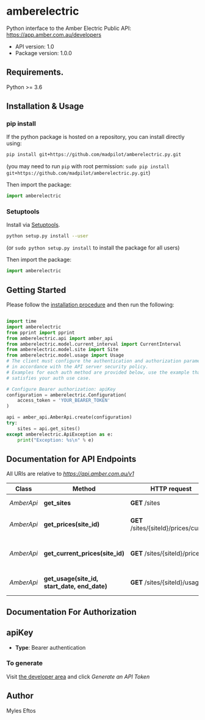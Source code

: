 # amberelectric

Python interface to the Amber Electric Public API: https://app.amber.com.au/developers

- API version: 1.0
- Package version: 1.0.0

## Requirements.

Python >= 3.6

## Installation & Usage

### pip install

If the python package is hosted on a repository, you can install directly using:

```sh
pip install git+https://github.com/madpilot/amberelectric.py.git
```

(you may need to run `pip` with root permission: `sudo pip install git+https://github.com/madpilot/amberelectric.py.git`)

Then import the package:

```python
import amberelectric
```

### Setuptools

Install via [Setuptools](http://pypi.python.org/pypi/setuptools).

```sh
python setup.py install --user
```

(or `sudo python setup.py install` to install the package for all users)

Then import the package:

```python
import amberelectric
```

## Getting Started

Please follow the [installation procedure](#installation--usage) and then run the following:

```python

import time
import amberelectric
from pprint import pprint
from amberelectric.api import amber_api
from amberelectric.model.current_interval import CurrentInterval
from amberelectric.model.site import Site
from amberelectric.model.usage import Usage
# The client must configure the authentication and authorization parameters
# in accordance with the API server security policy.
# Examples for each auth method are provided below, use the example that
# satisfies your auth use case.

# Configure Bearer authorization: apiKey
configuration = amberelectric.Configuration(
    access_token = 'YOUR_BEARER_TOKEN'
)

api = amber_api.AmberApi.create(configuration)
try:
    sites = api.get_sites()
except amberelectric.ApiException as e:
    print("Exception: %s\n" % e)
```

## Documentation for API Endpoints

All URIs are relative to *https://api.amber.com.au/v1*

| Class      | Method                                       | HTTP request                           | Description                        |
| ---------- | -------------------------------------------- | -------------------------------------- | ---------------------------------- |
| _AmberApi_ | **get_sites**                                | **GET** /sites                         | Returns all sites                  |
| _AmberApi_ | **get_prices(site_id)**                      | **GET** /sites/{siteId}/prices/current | Returns all prices for the site    |
| _AmberApi_ | **get_current_prices(site_id)**              | **GET** /sites/{siteId}/prices         | Returns current price for the site |
| _AmberApi_ | **get_usage(site_id, start_date, end_date)** | **GET** /sites/{siteId}/usage          | Returns usage for the site         |

## Documentation For Authorization

## apiKey

- **Type**: Bearer authentication

### To generate

Visit [the developer area](https://app.amber.com.au/developers) and click _Generate an API Token_

## Author

Myles Eftos
